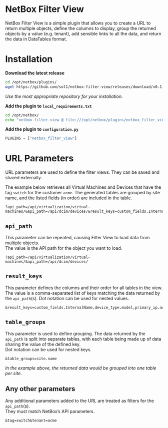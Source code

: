 # NetBox Filter View

NetBox Filter View is a simple plugin that allows you to create a URL to return multiple objects, define the columns to display, group the returned objects by a value (e.g. tenant), add sensible links to all the data, and return the data in DataTables format.

# Installation

**Download the latest release**
```bash
cd /opt/netbox/plugins/
wget https://github.com/sol1/netbox-filter-view/releases/download/v0.1.2/netbox_filter_view-0.1.2.tar.gz
```
_Use the most appropriate repository for your installation._

**Add the plugin to `local_requirements.txt`**
```bash
cd /opt/netbox/
echo "netbox-filter-view @ file:///opt/netbox/plugins/netbox_filter_view-0.1.2.tar.gz" > local_requirements.txt
```

**Add the plugin to `configuration.py`**
```python
PLUGINS = ["netbox_filter_view"]
```

# URL Parameters

URL parameters are used to define the filter views. They can be saved and shared externally.

The example below retrieves all Virtual Machines and Devices that have the tag `switch` for the customer `acme`. The generated tables are grouped by site name, and the listed fields (in order) are included in the table.

```
?api_path=/api/virtualization/virtual-machines/&api_path=/api/dcim/devices/&result_keys=custom_fields.InternalName,device_type.model,primary_ip.address,custom_fields.URL,comments,name,site.name,rack.name,position&table_groups=site.name&tag=switch&tenant=acme
```

## `api_path`

This parameter can be repeated, causing Filter View to load data from multiple objects.  
The value is the API path for the object you want to load.

```
?api_path=/api/virtualization/virtual-machines/&api_path=/api/dcim/devices/
```

## `result_keys`

This parameter defines the columns and their order for all tables in the view. The value is a comma-separated list of keys matching the data returned by the `api_path`(s). 
Dot notation can be used for nested values.

```
&result_keys=custom_fields.InternalName,device_type.model,primary_ip.address,custom_fields.URL,comments,name,site.name,rack.name,position
```

## `table_groups`

This parameter is used to define grouping. The data returned by the `api_path` is split into separate tables, with each table being made up of data sharing the value of the defined key.  
Dot notation can be used for nested keys.

```
&table_groups=site.name
```

_In the example above, the returned data would be grouped into one table per site._

## Any other parameters

Any additional parameters added to the URL are treated as filters for the `api_path`(s).  
They must match NetBox’s API parameters.

```
&tag=switch&tenant=acme
```
